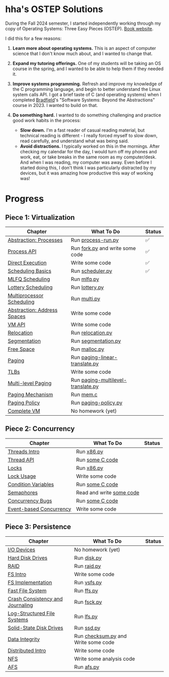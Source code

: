 # hha's OSTEP Solutions

During the Fall 2024 semester, I started independently working through my copy of Operating Systems: Three Easy Pieces (OSTEP). [Book website](https://pages.cs.wisc.edu/~remzi/OSTEP/).

I did this for a few reasons:

1. **Learn more about operating systems.** This is an aspect of computer science that I don't know much about, and I wanted to change that.

1. **Expand my tutoring offerings.** One of my students will be taking an OS course in the spring, and I wanted to be able to help them if they needed it.

1. **Improve systems programming.** Refresh and improve my knowledge of the C programming language, and begin to better understand the Linux system calls API. I got a brief taste of C (and operating systems) when I completed [Bradfield](https://bradfieldcs.com/)'s "Software Systems: Beyond the Abstractions" course in 2023. I wanted to build on that.

1. **Do something hard.** I wanted to do something challenging and practice good work habits in the process:

   - **Slow down.** I'm a fast reader of casual reading material, but technical reading is different - I really forced myself to slow down, read carefully, and understand what was being said.
   - **Avoid distractions.** I typically worked on this in the mornings. After checking my calendar for the day, I would turn off my phones and work, eat, or take breaks in the same room as my computer/desk. And when I was reading, my computer was away. Even before I started doing this, I don't think I was particularly distracted by my devices, but it was amazing how productive this way of working was!

# Progress

## Piece 1: Virtualization

| Chapter                                                                              | What To Do                                           | Status |
| ------------------------------------------------------------------------------------ | ---------------------------------------------------- | ------ |
| [Abstraction: Processes](http://www.cs.wisc.edu/~remzi/OSTEP/cpu-intro.pdf)          | Run [process-run.py](cpu-intro)                      | ✅     |
| [Process API](http://www.cs.wisc.edu/~remzi/OSTEP/cpu-api.pdf)                       | Run [fork.py](cpu-api) and write some code           | ✅️    |
| [Direct Execution](http://www.cs.wisc.edu/~remzi/OSTEP/cpu-mechanisms.pdf)           | Write some code                                      | ✅     |
| [Scheduling Basics](http://www.cs.wisc.edu/~remzi/OSTEP/cpu-sched.pdf)               | Run [scheduler.py](cpu-sched)                        | ✅     |
| [MLFQ Scheduling](http://www.cs.wisc.edu/~remzi/OSTEP/cpu-sched-mlfq.pdf)            | Run [mlfq.py](cpu-sched-mlfq)                        |
| [Lottery Scheduling](http://www.cs.wisc.edu/~remzi/OSTEP/cpu-sched-lottery.pdf)      | Run [lottery.py](cpu-sched-lottery)                  |
| [Multiprocessor Scheduling](http://www.cs.wisc.edu/~remzi/OSTEP/cpu-sched-multi.pdf) | Run [multi.py](cpu-sched-multi)                      |
| [Abstraction: Address Spaces](http://www.cs.wisc.edu/~remzi/OSTEP/vm-intro.pdf)      | Write some code                                      |
| [VM API](http://www.cs.wisc.edu/~remzi/OSTEP/vm-api.pdf)                             | Write some code                                      |
| [Relocation](http://www.cs.wisc.edu/~remzi/OSTEP/vm-mechanism.pdf)                   | Run [relocation.py](vm-mechanism)                    |
| [Segmentation](http://www.cs.wisc.edu/~remzi/OSTEP/vm-segmentation.pdf)              | Run [segmentation.py](vm-segmentation)               |
| [Free Space](http://www.cs.wisc.edu/~remzi/OSTEP/vm-freespace.pdf)                   | Run [malloc.py](vm-freespace)                        |
| [Paging](http://www.cs.wisc.edu/~remzi/OSTEP/vm-paging.pdf)                          | Run [paging-linear-translate.py](vm-paging)          |
| [TLBs](http://www.cs.wisc.edu/~remzi/OSTEP/vm-tlbs.pdf)                              | Write some code                                      |
| [Multi-level Paging](http://www.cs.wisc.edu/~remzi/OSTEP/vm-smalltables.pdf)         | Run [paging-multilevel-translate.py](vm-smalltables) |
| [Paging Mechanism](http://www.cs.wisc.edu/~remzi/OSTEP/vm-beyondphys.pdf)            | Run [mem.c](vm-beyondphys)                           |
| [Paging Policy](http://www.cs.wisc.edu/~remzi/OSTEP/vm-beyondphys-policy.pdf)        | Run [paging-policy.py](vm-beyondphys-policy)         |
| [Complete VM](http://www.cs.wisc.edu/~remzi/OSTEP/vm-complete.pdf)                   | No homework (yet)                                    |

## Piece 2: Concurrency

| Chapter                                                                           | What To Do                               | Status |
| --------------------------------------------------------------------------------- | ---------------------------------------- | ------ |
| [Threads Intro](http://www.cs.wisc.edu/~remzi/OSTEP/threads-intro.pdf)            | Run [x86.py](threads-intro)              |
| [Thread API](http://www.cs.wisc.edu/~remzi/OSTEP/threads-api.pdf)                 | Run [some C code](threads-api)           |
| [Locks](http://www.cs.wisc.edu/~remzi/OSTEP/threads-locks.pdf)                    | Run [x86.py](threads-locks)              |
| [Lock Usage](http://www.cs.wisc.edu/~remzi/OSTEP/threads-locks-usage.pdf)         | Write some code                          |
| [Condition Variables](http://www.cs.wisc.edu/~remzi/OSTEP/threads-cv.pdf)         | Run [some C code](threads-cv)            |
| [Semaphores](http://www.cs.wisc.edu/~remzi/OSTEP/threads-sema.pdf)                | Read and write [some code](threads-sema) |
| [Concurrency Bugs](http://www.cs.wisc.edu/~remzi/OSTEP/threads-bugs.pdf)          | Run [some C code](threads-bugs)          |
| [Event-based Concurrency](http://www.cs.wisc.edu/~remzi/OSTEP/threads-events.pdf) | Write some code                          |

## Piece 3: Persistence

| Chapter                                                                                     | What To Do                                            | Status |
| ------------------------------------------------------------------------------------------- | ----------------------------------------------------- | ------ |
| [I/O Devices](http://www.cs.wisc.edu/~remzi/OSTEP/file-devices.pdf)                         | No homework (yet)                                     |
| [Hard Disk Drives](http://www.cs.wisc.edu/~remzi/OSTEP/file-disks.pdf)                      | Run [disk.py](file-disks)                             |
| [RAID](http://www.cs.wisc.edu/~remzi/OSTEP/file-raid.pdf)                                   | Run [raid.py](file-raid)                              |
| [FS Intro](http://www.cs.wisc.edu/~remzi/OSTEP/file-intro.pdf)                              | Write some code                                       |
| [FS Implementation](http://www.cs.wisc.edu/~remzi/OSTEP/file-implementation.pdf)            | Run [vsfs.py](file-implementation)                    |
| [Fast File System](http://www.cs.wisc.edu/~remzi/OSTEP/file-ffs.pdf)                        | Run [ffs.py](file-ffs)                                |
| [Crash Consistency and Journaling](http://www.cs.wisc.edu/~remzi/OSTEP/file-journaling.pdf) | Run [fsck.py](file-journaling)                        |
| [Log-Structured File Systems](http://www.cs.wisc.edu/~remzi/OSTEP/file-lfs.pdf)             | Run [lfs.py](file-lfs)                                |
| [Solid-State Disk Drives](http://www.cs.wisc.edu/~remzi/OSTEP/file-ssd.pdf)                 | Run [ssd.py](file-ssd)                                |
| [Data Integrity](http://www.cs.wisc.edu/~remzi/OSTEP/file-integrity.pdf)                    | Run [checksum.py](file-integrity) and Write some code |
| [Distributed Intro](http://www.cs.wisc.edu/~remzi/OSTEP/dist-intro.pdf)                     | Write some code                                       |
| [NFS](http://www.cs.wisc.edu/~remzi/OSTEP/dist-nfs.pdf)                                     | Write some analysis code                              |
| [AFS](http://www.cs.wisc.edu/~remzi/OSTEP/dist-afs.pdf)                                     | Run [afs.py](dist-afs)                                |
